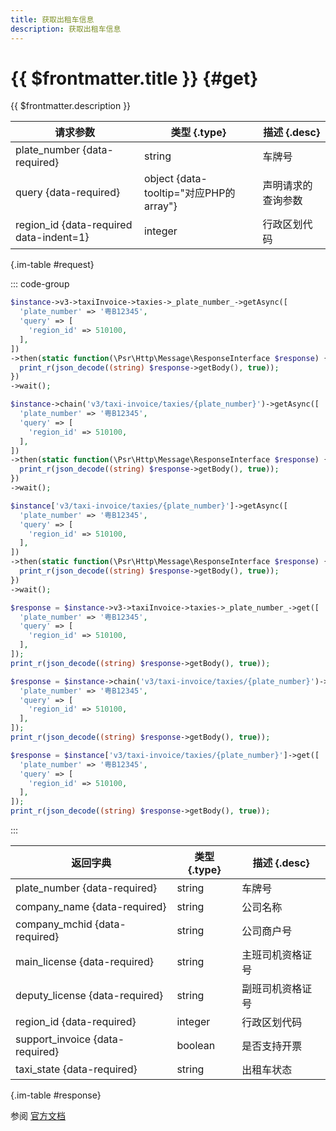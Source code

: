 ```yaml
---
title: 获取出租车信息
description: 获取出租车信息
---
```


# {{ $frontmatter.title }} {#get}

{{ $frontmatter.description }}

| 请求参数 | 类型 {.type} | 描述 {.desc}
| --- | --- | ---
| plate_number {data-required} | string | 车牌号
| query {data-required} | object {data-tooltip="对应PHP的array"} | 声明请求的查询参数
| region_id {data-required data-indent=1} | integer | 行政区划代码

{.im-table #request}

::: code-group

```php [异步纯链式]
$instance->v3->taxiInvoice->taxies->_plate_number_->getAsync([
  'plate_number' => '粤B12345',
  'query' => [
    'region_id' => 510100,
  ],
])
->then(static function(\Psr\Http\Message\ResponseInterface $response) {
  print_r(json_decode((string) $response->getBody(), true));
})
->wait();
```

```php [异步声明式]
$instance->chain('v3/taxi-invoice/taxies/{plate_number}')->getAsync([
  'plate_number' => '粤B12345',
  'query' => [
    'region_id' => 510100,
  ],
])
->then(static function(\Psr\Http\Message\ResponseInterface $response) {
  print_r(json_decode((string) $response->getBody(), true));
})
->wait();
```

```php [异步属性式]
$instance['v3/taxi-invoice/taxies/{plate_number}']->getAsync([
  'plate_number' => '粤B12345',
  'query' => [
    'region_id' => 510100,
  ],
])
->then(static function(\Psr\Http\Message\ResponseInterface $response) {
  print_r(json_decode((string) $response->getBody(), true));
})
->wait();
```

```php [同步纯链式]
$response = $instance->v3->taxiInvoice->taxies->_plate_number_->get([
  'plate_number' => '粤B12345',
  'query' => [
    'region_id' => 510100,
  ],
]);
print_r(json_decode((string) $response->getBody(), true));
```

```php [同步声明式]
$response = $instance->chain('v3/taxi-invoice/taxies/{plate_number}')->get([
  'plate_number' => '粤B12345',
  'query' => [
    'region_id' => 510100,
  ],
]);
print_r(json_decode((string) $response->getBody(), true));
```

```php [同步属性式]
$response = $instance['v3/taxi-invoice/taxies/{plate_number}']->get([
  'plate_number' => '粤B12345',
  'query' => [
    'region_id' => 510100,
  ],
]);
print_r(json_decode((string) $response->getBody(), true));
```

:::

| 返回字典 | 类型 {.type} | 描述 {.desc}
| --- | --- | ---
| plate_number {data-required} | string | 车牌号
| company_name {data-required} | string | 公司名称
| company_mchid {data-required} | string | 公司商户号
| main_license {data-required} | string | 主班司机资格证号
| deputy_license {data-required} | string | 副班司机资格证号
| region_id {data-required} | integer | 行政区划代码
| support_invoice {data-required} | boolean | 是否支持开票
| taxi_state {data-required} | string | 出租车状态

{.im-table #response}

参阅 [官方文档](https://pay.weixin.qq.com/docs/partner/apis/taxi-fapiao/taxi/query-taxi.html)

